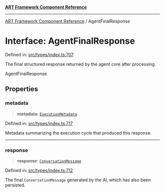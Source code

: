 [**ART Framework Component Reference**](../README.md)

***

[ART Framework Component Reference](../README.md) / AgentFinalResponse

# Interface: AgentFinalResponse

Defined in: [src/types/index.ts:707](https://github.com/hashangit/ART/blob/fe46dfaaacd3f198d9540925c3184fcab0f9c813/src/types/index.ts#L707)

The final structured response returned by the agent core after processing.

 AgentFinalResponse

## Properties

### metadata

> **metadata**: [`ExecutionMetadata`](ExecutionMetadata.md)

Defined in: [src/types/index.ts:717](https://github.com/hashangit/ART/blob/fe46dfaaacd3f198d9540925c3184fcab0f9c813/src/types/index.ts#L717)

Metadata summarizing the execution cycle that produced this response.

***

### response

> **response**: [`ConversationMessage`](ConversationMessage.md)

Defined in: [src/types/index.ts:712](https://github.com/hashangit/ART/blob/fe46dfaaacd3f198d9540925c3184fcab0f9c813/src/types/index.ts#L712)

The final `ConversationMessage` generated by the AI, which has also been persisted.
